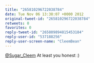 ```yaml
---
title: "265810296722038784"
date: Tue Nov 06 13:38:07 +0000 2012
original-tweet-id: "265810296722038784"
retweets: 0
favorites: 0
reply-tweet-id: "265809894815453184"
reply-user-id: "537188256"
reply-user-screen-name: "CleemBean"
---
```

<a href="https://twitter.com/Sugar_Cleem">@Sugar_Cleem</a> At least you honest :)
